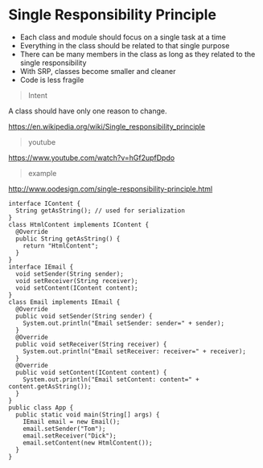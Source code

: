 # Single Responsibility Principle

- Each class and module should focus on a single task at a time
- Everything in the class should be related to that single purpose
- There can be many members in the class as long as they related to the single responsibility
- With SRP, classes become smaller and cleaner
- Code is less fragile

> Intent

A class should have only one reason to change.

https://en.wikipedia.org/wiki/Single_responsibility_principle

> youtube

https://www.youtube.com/watch?v=hGf2upfDpdo

> example

http://www.oodesign.com/single-responsibility-principle.html

```
interface IContent {
  String getAsString(); // used for serialization
}
class HtmlContent implements IContent {
  @Override
  public String getAsString() {
    return "HtmlContent";
  }
}
interface IEmail {
  void setSender(String sender);
  void setReceiver(String receiver);
  void setContent(IContent content);
}
class Email implements IEmail {
  @Override
  public void setSender(String sender) {
    System.out.println("Email setSender: sender=" + sender);
  }
  @Override
  public void setReceiver(String receiver) {
    System.out.println("Email setReceiver: receiver=" + receiver);
  }
  @Override
  public void setContent(IContent content) {
    System.out.println("Email setContent: content=" + content.getAsString());
  }
}
public class App {
  public static void main(String[] args) {
    IEmail email = new Email();
    email.setSender("Tom");
    email.setReceiver("Dick");
    email.setContent(new HtmlContent());
  }
}
```
